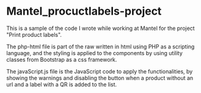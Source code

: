 # Mantel_procuctlabels-project

This is a sample of the code I wrote while working at Mantel for the project "Print product labels". 

The php-html file is part of the raw written in html using PHP as a scripting language, and the styling is applied to the components by using utility classes from Bootstrap as a css framework. 

The javaScript.js file is the JavaScript code to apply the functionalities, by showing the warnings and disabling the button when a product without an url and a label with a QR is added to the list.
